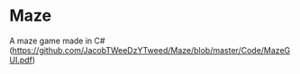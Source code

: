 # Maze
A maze game made in C#
(https://github.com/JacobTWeeDzYTweed/Maze/blob/master/Code/MazeGUI.pdf)
